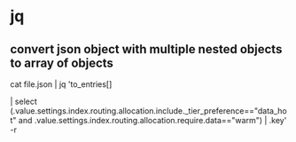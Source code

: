 # jq

## convert json object with multiple nested objects to array of objects

cat file.json | jq 'to_entries[]


| select (.value.settings.index.routing.allocation.include._tier_preference=="data_hot" and .value.settings.index.routing.allocation.require.data=="warm") | .key' -r
